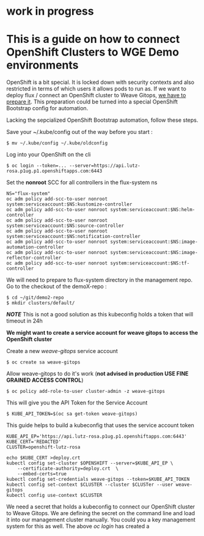 # work in progress

# This is a guide on how to connect OpenShift Clusters to WGE Demo environments

OpenShift is a bit special. It is locked down with security contexts and also restricted in terms of which users it allows pods to run as. 
If we want to deploy flux / connect an OpenShift cluster to Weave Gitops, [we have to prepare it](https://fluxcd.io/flux/use-cases/openshift/). This preparation could be turned into a special OpenShift
Bootstrap config for automation.

Lacking the sepcialized OpenShift Bootstrap automation, follow these steps.

Save your ~/.kube/config out of the way before you start :
```
$ mv ~/.kube/config ~/.kube/oldconfig
```

Log into your OpenShift on the cli
```
$ oc login --token=... --server=https://api.lutz-rosa.p1ug.p1.openshiftapps.com:6443
```

Set the **nonroot** SCC for all controllers in the flux-system ns
```
NS="flux-system"
oc adm policy add-scc-to-user nonroot system:serviceaccount:$NS:kustomize-controller
oc adm policy add-scc-to-user nonroot system:serviceaccount:$NS:helm-controller
oc adm policy add-scc-to-user nonroot system:serviceaccount:$NS:source-controller
oc adm policy add-scc-to-user nonroot system:serviceaccount:$NS:notification-controller
oc adm policy add-scc-to-user nonroot system:serviceaccount:$NS:image-automation-controller
oc adm policy add-scc-to-user nonroot system:serviceaccount:$NS:image-reflector-controller
oc adm policy add-scc-to-user nonroot system:serviceaccount:$NS:tf-controller
```

We will need to prepare to flux-system directory in the management repo. Go to the checkout of the demoX-repo :
```
$ cd ~/git/demo2-repo
$ mkdir clusters/default/
```

**_NOTE_** This is not a good solution as this kubeconfig holds a token that will timeout in 24h 

**We might want to create a service account for weave gitops to access the OpenShift cluster**

Create a new *weave-gitops* service account
```
$ oc create sa weave-gitops
```

Allow weave-gitops to do it's work (**not advised in production USE FINE GRAINED ACCESS CONTROL**)
```
$ oc policy add-role-to-user cluster-admin -z weave-gitops
```

This will give you the API Token for the Service Account
```
$ KUBE_API_TOKEN=$(oc sa get-token weave-gitops)
```

This guide helps to build a kubeconfig that uses the service account token

```
KUBE_API_EP='https://api.lutz-rosa.p1ug.p1.openshiftapps.com:6443'
KUBE_CERT='REDACTED'
CLUSTER=openshift-lutz-rosa

echo $KUBE_CERT >deploy.crt
kubectl config set-cluster $OPENSHIFT --server=$KUBE_API_EP \ 
    --certificate-authority=deploy.crt  \
    --embed-certs=true
kubectl config set-credentials weave-gitops --token=$KUBE_API_TOKEN
kubectl config set-context $CLUSTER --cluster $CLUSTer --user weave-gitops
kubectl config use-context $CLUSTER
```

We need a secret that holds a kubeconfig to connect our OpenShift cluster to Weave Gitops. We are defining the secret on the command line and load it into 
our management cluster manually. You could you a key management system for this as well. The above *oc login* has created a 

